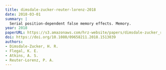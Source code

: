 ```yaml
---
title: dimsdale-zucker-reuter-lorenz-2018
date: 2018-03-01
summary: |
  Serial position-dependent false memory effects. Memory.
year: 2018
paperURL: https://s3.amazonaws.com/hrz-website/papers/dimsdale-zucker_reuter-lorenz_2018.pdf
doi: https://doi.org/10.1080/09658211.2018.1513039
authors:
- Dimsdale-Zucker, H. R.
- Flegal, K. E.
- Atkins, A. S.
- Reuter-Lorenz, P. A.
---
```

